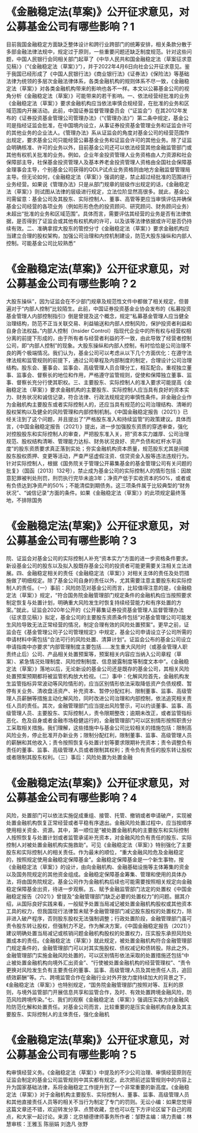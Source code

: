 # 《金融稳定法(草案)》公开征求意见，对公募基金公司有哪些影响？1

目前我国金融稳定方面缺乏整体设计和跨行业跨部门的统筹安排，相关条款分散于多部金融法律法规中，规定过于原则，一些重要问题还缺乏制度规范。针对这些问题，中国人民银行会同相关部门起草了《中华人民共和国金融稳定法（草案征求意见稿）》（“《金融稳定法（草案）》”），并于2022年4月6日向社会公开征求意见。鉴于我国已经形成了《中国人民银行法》《商业银行法》《证券法》《保险法》等基础法律为统领的多层次金融法律体系，各类金融机构的规则体系不尽一致，《金融稳定法（草案）》对各类金融机构带来的影响也各不一样。本文以公募基金公司的视角分析《金融稳定法（草案）》可能带来的若干影响。一、依法经营经批准的业务《金融稳定法（草案）》要求金融机构应当依法审慎合规经营，在批准的业务和区域范围内开展活动。此前，中国证券监督管理委员会（“证监会”）在其2012年发布的《证券投资基金管理公司管理办法》（“《管理办法》”）第二条中规定，基金公司是指经证监会批准，在中国境内设立，从事证券投资基金管理业务和证监会许可的其他业务的企业法人。《管理办法》系从证监会的角度对基金公司的经营范围作出规定，要求基金公司只能经营公募基金业务和证监会许可的其他业务。除了证监会明确核准、许可的业务以外，目前基金公司还可以依法经营其他金融监管部门或其他有权机关批准的业务。例如，企业年金投资管理人业务资格由人力资源和社会保障部主导，社保基金投资管理人及基本养老金投资管理人资格由全国社会保障基金理事会主导，个别基金公司获得的QDLP试点业务资格则由地方金融监督管理局主导。但无论如何，《金融稳定法（草案）》强调的是，禁止超过经批准的范围进行业务经营。如果说《管理办法》只是从部门规章的层级作出规定的话，《金融稳定法（草案）》则试图从法律的层级进行规定，立法位阶显然高很多。就此，基金公司需留意：基金公司及其股东、实际控制人、董事、高管等更应当审慎评估并确保基金公司经营的各项业务（例如形形色色的投资顾问、研究顾问、财务顾问业务）未超出“批准的业务和区域范围”。具体而言，需要评估其经营的业务是否有法律依据，是否得到了证监会或其他有权机构的许可，以及该等法律依据或许可是否仍持续有效。二、准确拿捏大股东的管控分寸《金融稳定法（草案）》要求金融机构应当建立合理的股权架构，加强公司治理和内控机制建设，防范大股东操纵和内部人控制。可能基金公司比较熟悉“

# 《金融稳定法(草案)》公开征求意见，对公募基金公司有哪些影响？2

大股东操纵”，因为证监会在不少部门规章及规范性文件中都做了相关规定，但普遍对于“内部人控制”比较陌生。此前，中国证券投资基金业协会发布的《私募投资基金管理人内部控制指引》倒是曾提及这个概念，规定“私募基金管理人应当健全治理结构，防范不正当关联交易、利益输送和内部人控制风险，保护投资者利益和自身合法权益。”内部人控制（Insider Control）指现代企业中的所有权与经营权相分离的前提下形成的，由于所有者与经营者利益的不一致，由此导致了经营者控制公司，即“内部人控制”的现象。大股东操纵和内部人控制，有时恰恰是公司治理不良的两个极端情况。我们认为，基金公司可以考虑从以下几个方面优化：在遵守法律法规和监管规则的前提下，通过公司章程及内部制度的制定，合理设计公司治理结构。股东会、董事会、监事会、高级管理人员合理分工，相互配合。重视独立董事、监事会、督察长的地位和作用，严格遵守监管规则，促使和保障独立董事、监事、督察长充分行使其职权。三、主要股东、实际控制人的准入要求可能提高《金融稳定法（草案）》要求金融机构的主要股东、实际控制人应当具有良好的资本实力、财务状况和诚信记录，符合法律、行政法规规定的审慎性条件。非金融企业作为金融机构主要股东或者实际控制人的，还应当具有规范的公司治理结构、清晰的股权架构以及健全的风险管理和内部控制机制。《中国金融稳定报告（2021）》已经关注到了这个问题，并且提出了“严格股东准入和持续监管”的政策建议。具体而言，《中国金融稳定报告（2021）》提出，进一步加强股东资质的穿透审查，强化对控股股东和实际控制人的审查，严把股东准入关，把“资本实力雄厚、公司治理规范、股权结构清晰、管理能力达标、财务状况良好、资产负债和杠杆水平适度”的股东资质要求真正落到实处；夯实金融机构资本质量，规范股东尤其是间接股东股权质押、变更等活动，严查严惩虚假注资、信贷资金入股等违法违规行为。针对实际控制人，根据《国务院关于管理公开募集基金的基金管理公司有关问题的批复》（国函〔2013〕132号），禁止成为基金公司的实际控制人的情形包括：因故意犯罪被判处刑罚，刑罚执行完毕未逾3年；净资产低于实收资本的50%，或者或有负债达到净资产的50%；不能清偿到期债务。这三项条件属于比较典型的“财务状况”、“诚信记录”方面的条件。如果《金融稳定法（草案）》的此项规定最终落地，不排除国务

# 《金融稳定法(草案)》公开征求意见，对公募基金公司有哪些影响？3

院、证监会对基金公司的实际控制人补充“资本实力”方面的进一步资格条件要求。新设基金公司的股东以及拟入股既存基金公司的投资者可能更需要关注相关立法进展。四、金融稳定相关的责任《金融稳定法（草案）》对相关主体的责任及处罚措施做了明细规定。除了基金公司自身的责任以外，尤其需要注意主要股东和实际控制人的责任。（一）事前：风险防范对基金公司而言，比较值得注意的是，《金融稳定法（草案）》规定，“符合国务院金融管理部门规定条件的金融机构应当按照要求制定恢复与处置计划，明确重大风险发生时恢复持续经营能力和有序处置的方案。”就此，证监会2020年公开的《公开募集证券投资基金管理人监督管理办法（征求意见稿）》拟定，基金公司的主要股东资质条件包括“对基金管理公司可能发生风险导致无法正常经营的情况，制定合理有效的风险处置预案”。更早之前，证监会在《基金管理公司子公司管理规定》中规定，基金公司申请设立子公司所需的申请材料中需包括“合法可行的风险处置、清算计划”。证监会公布的基金公司设立申请指南中亦要求“内部管理制度主要包括……发生重大风险时（或基金管理人职责终止后）公司、产品相关处置预案等，预案相关内容应当纳入公司章程（草案）、紧急情况处理制度、风险控制制度、信息披露制度等制度文本中”。《金融稳定法（草案）》落地以后，无论新设的基金公司还是既存的基金公司，其相关风险处置预案预期都将被监管机构放大检视。（二）事中：化解风险首先，金融机构发生监管指标异常波动等风险情形的，应当区别情形依法采取降低资产负债规模、暂停有关业务、清收盘活资产、补充资本、暂停分配红利、限制董事、监事、高级管理人员薪酬等措施主动化解风险，同时改进公司治理和内部控制，依法追究相关责任人员的责任。其次，金融管理部门应当提出风险警示，可以约谈董事、监事、高级管理人员、主要股东、实际控制人，责令限期整改；逾期未改正，或者监管指标恶化、危及自身或者金融市场稳健运行的，金融管理部门可以区别情形按照职责分工采取相关措施。我们理解，这些措施中与基金公司比较相关的措施包括：限制高风险业务，停止批准开办新业务；限制分配红利，限制董事、监事、高级管理人员的薪酬和其他收入；责令按照恢复与处置计划等要求限期补充资本；责令调整负有责任的董事、监事、高级管理人员或者限制其权利；责令负有责任的股东转让股权或者限制其股东权利。（三）事后：风险处置为处置金融

# 《金融稳定法(草案)》公开征求意见，对公募基金公司有哪些影响？4

风险，处置部门可以依法实施促成重组、接管、托管、撤销或者申请破产，实现被处置金融机构恢复正常经营或者平稳有序退出。金融风险处置过程中，应当按顺序使用相关资金、资源。其中，第一顺位是“被处置金融机构的主要股东和实际控制人按照恢复与处置计划或者监管承诺补充资本，对金融风险负有责任的股东、实际控制人对被处置金融机构实施救助”。可见《金融稳定法（草案）》特别强化了主要股东和实际控制人的相关责任。作为最末的顺位，“重大金融风险危及金融稳定的，按照规定使用金融稳定保障基金”。金融稳定保障基金是一个新生事物，按《金融稳定法（草案）》的设计，由向金融机构、金融基础设施等主体筹集的资金以及国务院规定的其他资金组成。金融稳定保障基金筹集、管理和使用的具体办法，将由国务院规定。基金公司作为金融机构后续也可能需要按照相关规定向金融稳定保障基金出资，待进一步观察。五、赋予金融监管部门法定的处置权《中国金融稳定报告（2021）》曾提及“金融管理部门缺乏必要的处置权力”的问题。据其介绍，从国际良好实践来看，一般赋予处置当局减记被处置金融机构股权或其他资本工具的权力，但我国现行法律暂未赋予金融管理部门减记股东股权的处置权力，除非进入破产程序，否则股东股权无法强制调整；行政处置阶段，金融管理部门虽可责令股东转让股权，但强制力不足。作为解决方案，《中国金融稳定报告（2021）》建议明确处置当局减记或核销问题金融机构股权的处置权力，压实股东承担风险处置成本的责任。《金融稳定法（草案）》就此规定，被处置金融机构符合金融管理部门规定条件的，金融管理部门可以对其实施股权、债权减记和债转股。除此之外，金融管理部门实施金融风险处置的，可以区别情形依法采取的处置措施还包括“中止被处置金融机构向境外汇出资金”、“行使被处置金融机构的经营管理权”、“责令更换对风险发生负有主要责任的董事、监事、高级管理人员及其他责任人员，追回绩效薪酬”等。六、跨境监管合作在金融行业对外开放力度持续加大的背景之下，《金融稳定法（草案）》也特别规定，“国务院金融管理部门按照对等、互利的原则，与境外监管部门开展信息共享和监管合作，及时、有效处置跨境金融风险，防范风险跨境传染。”七、我们的观察《金融稳定法（草案）》强调压实各方的金融风险防范化解和处置责任。对基金公司而言，比较重要的是压实金融机构自身及其主要股东、实际控制人的主体责任，强化金融机

# 《金融稳定法(草案)》公开征求意见，对公募基金公司有哪些影响？5

构审慎经营义务。《金融稳定法（草案）》中提及的不少公司治理、审慎经营原则在证监会制定的基金公司监管规则中其实都有规定。此次把前述监管规则中的内容上升为国家基础法律，系将金融稳定工作提升到了一个非常重要的新高度。《金融稳定法（草案）》对于金融机构主要股东、实际控制人、董事、监事、高级管理人员和其他直接责任人员等的相关不当行为制定了专门的罚则。无讼小编：如果您觉得这篇文章还不错，欢迎转发分享、点赞收藏，您也可以在下方评论区留下自己的观点，和大家一起讨论。来源：北京植德律师事务所作者：邹野主编：靖力责编：林慧审核：王雅玉 陈丽娟 刘逸凡 张野

